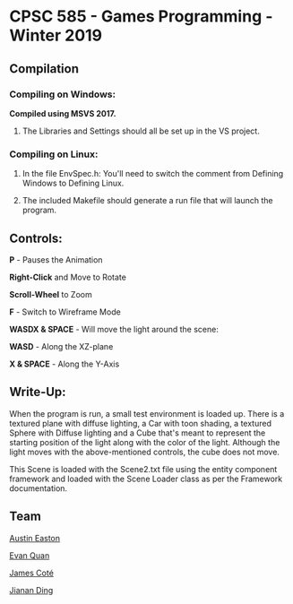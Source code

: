 # CPSC 585 - Games Programming - Winter 2019

## Compilation

### Compiling on Windows:

**Compiled using MSVS 2017.**

1. The Libraries and Settings should all be set up in the VS project.

### Compiling on Linux:

1. In the file EnvSpec.h: You'll need to switch the comment from Defining
   Windows to Defining Linux.

2. The included Makefile should generate a run file that will launch the
   program.

## Controls:

**P** - Pauses the Animation

**Right-Click** and Move to Rotate

**Scroll-Wheel** to Zoom

**F** - Switch to Wireframe Mode

**WASDX & SPACE** - Will move the light around the scene:

   **WASD**       - Along the XZ-plane

   **X & SPACE**  - Along the Y-Axis

## Write-Up:

When the program is run, a small test environment is loaded up. There is
a textured plane with diffuse lighting, a Car with toon shading, a textured
Sphere with Diffuse lighting and a Cube that's meant to represent the starting
position of the light along with the color of the light. Although the light
moves with the above-mentioned controls, the cube does not move.

This Scene is loaded with the Scene2.txt file using the entity component
framework and loaded with the Scene Loader class as per the Framework
documentation.

## Team

[Austin Easton](https://github.com/austinen)

[Evan Quan](https://github.com/EvanQuan)

[James Coté](https://github.com/jamescote)

[Jianan Ding](https://github.com/jiananding)
